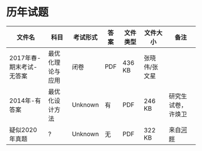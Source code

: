 # 历年试题

文件名|科目|考试形式|答案|文件类型|文件大小|备注
---|---|---|---|---|---|---
2017年春-期末考试-无答案|最优化理论与应用|闭卷|PDF|436 KB|张晓伟/张文星
2014年-有答案|最优化设计方法|Unknown|有|PDF|246 KB|研究生试卷，许焕卫
疑似2020年真题|?|Unknown|无|PDF|322 KB|来自[河畔](https://bbs.uestc.edu.cn/forum.php?mod=viewthread&tid=2010512&extra=page%3D1)
